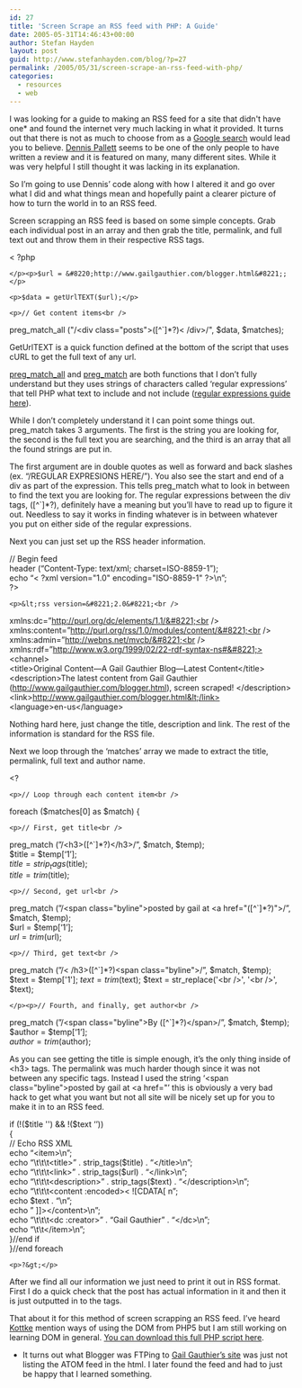 ```yaml
---
id: 27
title: 'Screen Scrape an RSS feed with PHP: A Guide'
date: 2005-05-31T14:46:43+00:00
author: Stefan Hayden
layout: post
guid: http://www.stefanhayden.com/blog/?p=27
permalink: /2005/05/31/screen-scrape-an-rss-feed-with-php/
categories:
  - resources
  - web
---
```

I was looking for a guide to making an RSS feed for a site that didn't have one* and found the internet very much lacking in what it provided. It turns out that there is not as much to choose from as a <a href="http://www.google.com/search?q=screen+scrape+rss">Google search</a> would lead you to believe. <a href="http://www.nocertainty.com/2004/08/19/rss-and-screen-scraping/">Dennis Pallett</a> seems to be one of the only people to have written a review and it is featured on many, many different sites. While it was very helpful I still thought it was lacking in its explanation. 

So I’m going to use Dennis’ code along with how I altered it and go over what I did and what things mean and hopefully paint a clearer picture of how to turn the world in to an RSS feed.

Screen scrapping an RSS feed is based on some simple concepts. Grab each individual post in an array and then grab the title, permalink, and full text out and throw them in their respective RSS tags.

<div class="code">
	<p>< ?php</p>

	</p><p>$url = &#8220;http://www.gailgauthier.com/blogger.html&#8221;;</p>

	<p>$data = getUrlTEXT($url);</p>

	<p>// Get content items<br />
preg_match_all ("/&lt;div class=\"posts\">([^`]*?)< \/div>/", $data, $matches);</p>
</div>

GetUrlTEXT is a quick function defined at the bottom of the script that uses cURL to get the full text of any url.

<a href="http://us3.php.net/preg_match_all">preg_match_all</a> and <a href="http://us3.php.net/preg_match">preg_match</a> are both functions that I don’t fully understand but they uses strings of characters called ‘regular expressions’ that tell PHP what text to include and not include (<a href="http://weblogtoolscollection.com/regex/regex.php">regular expressions guide here</a>). 

While I don’t completely understand it I can point some things out. preg_match takes 3 arguments. The first is the string you are looking for, the second is the full text you are searching, and the third is an array that all the found strings are put in. 

The first argument are in double quotes as well as forward and back slashes (ex. “/REGULAR EXPRESIONS HERE/”). You also see the start and end of a div as part of the expression. This tells preg_match what to look in between to find the text you are looking for. The regular expressions between the div tags, ([^`]*?), definitely have a meaning but you’ll have to read up to figure it out. Needless to say it works in finding whatever is in between whatever you put on either side of the regular expressions. 

Next you can just set up the RSS header information.

<div class="code">
	<p>// Begin feed<br />
header (&#8220;Content-Type: text/xml; charset=ISO-8859-1&#8221;);<br />
echo &#8220;< ?xml version="1.0" encoding="ISO-8859-1" ?>\n&#8221;;<br />
?></p>

	<p>&lt;rss version=&#8221;2.0&#8221;<br />
xmlns:dc=&#8221;http://purl.org/dc/elements/1.1/&#8221;<br />
xmlns:content=&#8221;http://purl.org/rss/1.0/modules/content/&#8221;<br />
xmlns:admin=&#8221;http://webns.net/mvcb/&#8221;<br />
xmlns:rdf=&#8221;http://www.w3.org/1999/02/22-rdf-syntax-ns#&#8221;><br />
&lt;channel><br />
&lt;title>Original Content&#8212;A Gail Gauthier Blog&#8212;Latest Content&lt;/title><br />
&lt;description>The latest content from Gail Gauthier (http://www.gailgauthier.com/blogger.html), screen scraped! &lt;/description><br />
&lt;link>http://www.gailgauthier.com/blogger.html&lt;/link><br />
&lt;language>en-us&lt;/language></p>

</div>

Nothing hard here, just change the title, description and link. The rest of the information is standard for the RSS file.

Next we loop through the ‘matches’ array we made to extract the title, permalink, full text and author name.

<div class="code">
	<p>&lt;?</p>

	<p>// Loop through each content item<br />
foreach ($matches[0] as $match) {</p>

	<p>// First, get title<br />
preg_match (&#8221;/&lt;h3>([^`]*?)&lt;/h3>/&#8221;, $match, $temp);<br />
$title = $temp[&#8216;1&#8217;];<br />
$title = strip_tags($title);<br />
$title = trim($title);</p>

	<p>// Second, get url<br />
preg_match (&#8221;/&lt;span class="byline">posted by gail at &lt;a href="([^`]*?)">/&#8221;, $match, $temp);<br />
$url = $temp[&#8216;1&#8217;];<br />
$url = trim($url);</p>

	<p>// Third, get text<br />
preg_match (&#8221;/< /h3>([^`]*?)&lt;span class="byline">/&#8221;, $match, $temp);<br />
$text = $temp['1'];
$text = trim($text);
$text = str_replace('&lt;br />', '&lt;br />', $text);

	</p><p>// Fourth, and finally, get author<br />
preg_match (&#8221;/&lt;span class="byline">By ([^`]*?)&lt;/span>/&#8221;, $match, $temp);<br />
$author = $temp[&#8216;1&#8217;];<br />
$author = trim($author);</p>
</div>

As you can see getting the title is simple enough, it’s the only thing inside of &lt;h3&gt; tags. The permalink was much harder though since it was not between any specific tags. Instead I used the string ‘&lt;span class=\"byline\">posted by gail at &lt;a href=\"’ this is obviously a very bad hack to get what you want but not all site will be nicely set up for you to make it in to an RSS feed.

<div class="code">
	<p>if (!($title  '') &#38;&#38; !($text  &#8216;&#8217;))<br />
{<br />
// Echo RSS XML<br />
echo &#8220;&lt;item>\n&#8221;;<br />
echo &#8220;\t\t\t&lt;title>&#8221; . strip_tags($title) . &#8220;&lt;/title>\n&#8221;;<br />
echo &#8220;\t\t\t&lt;link>&#8221; . strip_tags($url) . &#8220;&lt;/link>\n&#8221;;<br />
echo &#8220;\t\t\t&lt;description>&#8221; . strip_tags($text) . &#8220;&lt;/description>\n&#8221;;<br />
echo &#8220;\t\t\t&lt;content :encoded>< ![CDATA[ n&#8221;; <br />
echo $text . &#8220;\n&#8221;; <br />
echo &#8221; ]]>&lt;/content>\n&#8221;;<br />
echo &#8220;\t\t\t&lt;dc :creator>&#8221; . &#8220;Gail Gauthier&#8221; . &#8220;&lt;/dc>\n&#8221;;<br />
echo &#8220;\t\t&lt;/item>\n&#8221;;<br />
}//end if<br />
}//end foreach</p>

	<p>?&gt;</p>
</div>


After we find all our information we just need to print it out in RSS format. First I do a quick check that the post has actual information in it and then it is just outputted in to the tags. 

That about it for this method of screen scrapping an RSS feed. I’ve heard <a href="http://www.kottke.org/05/04/mcsweeneys-lists-rss">Kottke</a> mention ways of using the DOM from PHP5 but I am still working on learning DOM in general. <a href="http://www.stefanhayden.com/blog/wp-content/gailgauthier-rss.txt">You can download this full PHP script here</a>.

* It turns out what Blogger was FTPing to <a href="http://www.gailgauthier.com/blogger.html">Gail Gauthier’s site</a> was just not listing the ATOM feed in the html. I later found the feed and had to just be happy that I learned something.
